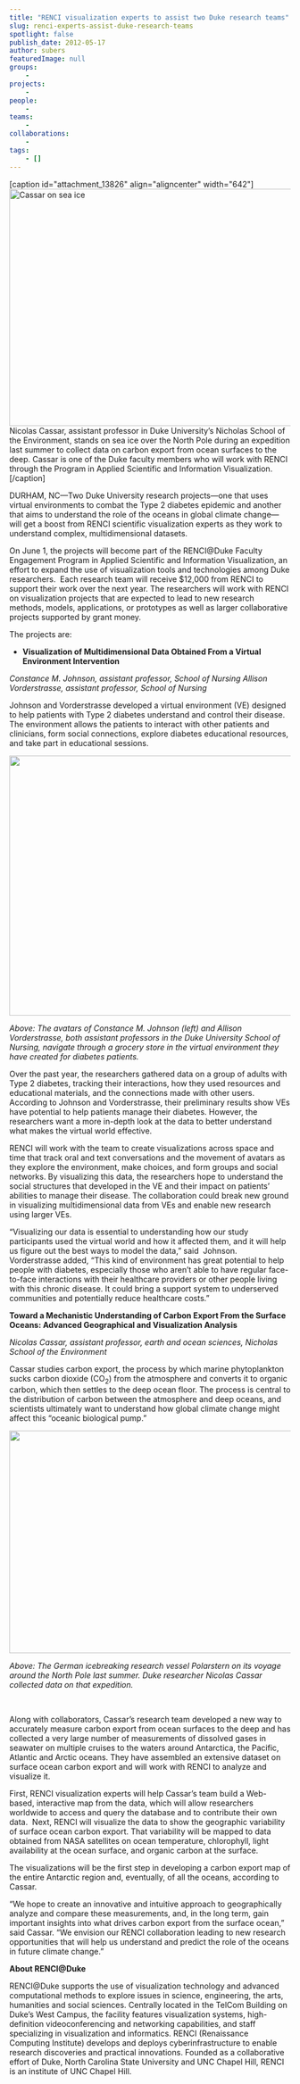```yaml
---
title: "RENCI visualization experts to assist two Duke research teams"
slug: renci-experts-assist-duke-research-teams
spotlight: false
publish_date: 2012-05-17
author: subers
featuredImage: null
groups:
    - 
projects:
    - 
people:
    - 
teams: 
    - 
collaborations:
    - 
tags:
    - []
---
```

[caption id="attachment_13826" align="aligncenter" width="642"]<a href="http://renci.org/wp-content/uploads/2012/05/Screen-Shot-2014-11-13-at-12.12.05-PM.png"><img class="wp-image-13826 size-full" title="Arctic_Duke_flag" src="http://renci.org/wp-content/uploads/2012/05/Screen-Shot-2014-11-13-at-12.12.05-PM.png" alt="Cassar on sea ice" width="642" height="425" /></a> Nicolas Cassar, assistant professor in Duke University’s Nicholas School of the Environment, stands on sea ice over the North Pole during an expedition last summer to collect data on carbon export from ocean surfaces to the deep. Cassar is one of the Duke faculty members who will work with RENCI through the Program in Applied Scientific and Information Visualization.[/caption]

DURHAM, NC—Two Duke University research projects—one that uses virtual environments to combat the Type 2 diabetes epidemic and another that aims to understand the role of the oceans in global climate change—will get a boost from RENCI scientific visualization experts as they work to understand complex, multidimensional datasets.

<!--more-->

On June 1, the projects will become part of the RENCI@Duke Faculty Engagement Program in Applied Scientific and Information Visualization, an effort to expand the use of visualization tools and technologies among Duke researchers.  Each research team will receive $12,000 from RENCI to support their work over the next year. The researchers will work with RENCI on visualization projects that are expected to lead to new research methods, models, applications, or prototypes as well as larger collaborative projects supported by grant money.

The projects are:
<ul>
	<li><strong>Visualization of Multidimensional Data Obtained From a Virtual Environment Intervention</strong></li>
</ul>
<em>Constance M. Johnson, assistant professor, School of Nursing
Allison Vorderstrasse, assistant professor, School of Nursing</em>

Johnson and Vorderstrasse developed a virtual environment (VE) designed to help patients with Type 2 diabetes understand and control their disease. The environment allows the patients to interact with other patients and clinicians, form social connections, explore diabetes educational resources, and take part in educational sessions.

<a href="http://www.renci.org/wp-content/uploads/2012/05/Duke-VE.png"><img class="alignnone size-full wp-image-9056" title="Duke-VE" src="http://www.renci.org/wp-content/uploads/2012/05/Duke-VE.png" alt="" width="600" height="466" /></a>

<em>Above: The avatars of Constance M. Johnson (left) and Allison Vorderstrasse, both assistant professors in the Duke University School of Nursing, navigate through a grocery store in the virtual environment they have created for diabetes patients.</em>

<em>
</em>

Over the past year, the researchers gathered data on a group of adults with Type 2 diabetes, tracking their interactions, how they used resources and educational materials, and the connections made with other users. According to Johnson and Vorderstrasse, their preliminary results show VEs have potential to help patients manage their diabetes. However, the researchers want a more in-depth look at the data to better understand what makes the virtual world effective.

RENCI will work with the team to create visualizations across space and time that track oral and text conversations and the movement of avatars as they explore the environment, make choices, and form groups and social networks. By visualizing this data, the researchers hope to understand the social structures that developed in the VE and their impact on patients’ abilities to manage their disease. The collaboration could break new ground in visualizing multidimensional data from VEs and enable new research using larger VEs.

“Visualizing our data is essential to understanding how our study participants used the virtual world and how it affected them, and it will help us figure out the best ways to model the data,” said  Johnson. Vorderstrasse added, “This kind of environment has great potential to help people with diabetes, especially those who aren’t able to have regular face-to-face interactions with their healthcare providers or other people living with this chronic disease. It could bring a support system to underserved communities and potentially reduce healthcare costs.”

<strong>Toward a Mechanistic Understanding of Carbon Export From the Surface Oceans: Advanced Geographical and Visualization Analysis</strong>

<em>Nicolas Cassar, assistant professor, earth and ocean sciences, Nicholas School of the Environment</em>

Cassar studies carbon export, the process by which marine phytoplankton sucks carbon dioxide (CO<sub>2</sub>) from the atmosphere and converts it to organic carbon, which then settles to the deep ocean floor. The process is central to the distribution of carbon between the atmosphere and deep oceans, and scientists ultimately want to understand how global climate change might affect this “oceanic biological pump.”

<a href="http://www.renci.org/wp-content/uploads/2012/05/Arctic2011-485.png"><img class="alignnone size-full wp-image-9025" title="Arctic2011-(485)" src="http://www.renci.org/wp-content/uploads/2012/05/Arctic2011-485.png" alt="" width="600" height="399" /></a>

<em>Above: The German icebreaking research vessel Polarstern on its voyage around the North Pole last summer. Duke researcher Nicolas Cassar collected data on that expedition.</em>

&nbsp;

Along with collaborators, Cassar’s research team developed a new way to accurately measure carbon export from ocean surfaces to the deep and has collected a very large number of measurements of dissolved gases in seawater on multiple cruises to the waters around Antarctica, the Pacific, Atlantic and Arctic oceans. They have assembled an extensive dataset on surface ocean carbon export and will work with RENCI to analyze and visualize it.

First, RENCI visualization experts will help Cassar’s team build a Web-based, interactive map from the data, which will allow researchers worldwide to access and query the database and to contribute their own data.  Next, RENCI will visualize the data to show the geographic variability of surface ocean carbon export. That variability will be mapped to data obtained from NASA satellites on ocean temperature, chlorophyll, light availability at the ocean surface, and organic carbon at the surface.

The visualizations will be the first step in developing a carbon export map of the entire Antarctic region and, eventually, of all the oceans, according to Cassar.

“We hope to create an innovative and intuitive approach to geographically analyze and compare these measurements, and, in the long term, gain important insights into what drives carbon export from the surface ocean,” said Cassar. “We envision our RENCI collaboration leading to new research opportunities that will help us understand and predict the role of the oceans in future climate change.”

<strong>About RENCI@Duke</strong>

RENCI@Duke supports the use of visualization technology and advanced computational methods to explore issues in science, engineering, the arts, humanities and social sciences. Centrally located in the TelCom Building on Duke’s West Campus, the facility features visualization systems, high-definition videoconferencing and networking capabilities, and staff specializing in visualization and informatics. RENCI (Renaissance Computing Institute) develops and deploys cyberinfrastructure to enable research discoveries and practical innovations. Founded as a collaborative effort of Duke, North Carolina State University and UNC Chapel Hill, RENCI is an institute of UNC Chapel Hill.
